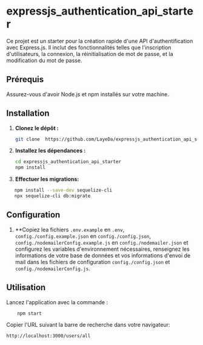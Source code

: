# expressjs_authentication_api_starter

Ce projet est un starter pour la création rapide d'une API d'authentification avec Express.js. Il inclut des fonctionnalités telles que l'inscription d'utilisateurs, la connexion, la réinitialisation de mot de passe, et la modification du mot de passe.

## Prérequis

Assurez-vous d'avoir Node.js et npm installés sur votre machine.

## Installation

1. **Clonez le dépôt :**

    ```bash
    git clone  https://github.com/LayeDa/expressjs_authentication_api_starter.git
    ```

2. **Installez les dépendances :**

    ```bash
    cd expressjs_authentication_api_starter
    npm install
    ```

3. **Effectuer les migrations:**

```bash
   npm install --save-dev sequelize-cli
   npx sequelize-cli db:migrate   
 ```

## Configuration

1. **Copiez lea fichiers `.env.example` en `.env`, `config./config.example.json` en `config./config.json`, `config./nodemailerConfig.example.js` en `config./nodemailer.json`  et configurez les variables d'environnement nécessaires, renseignez les informations de votre base de données et vos informations d'envoi de mail dans les fichiers de configuration `config./config.json` et `config./nodemailerConfig.js`.

## Utilisation

Lancez l'application avec la commande :

```bash
    npm start
```

Copier l'URL suivant la barre de recherche dans votre navigateur:

```bash
http://localhost:3000/users/all
```

<!-- 1. Set the DATABASE_URL in the .env file to point to your existing database. If your database has no tables yet, read https://pris.ly/d/getting-started
2. Set the provider of the datasource block in schema.prisma to match your database: postgresql, mysql, sqlite, 
sqlserver, mongodb or cockroachdb.
3. Run prisma db pull to turn your database schema into a Prisma schema.
4. Run prisma generate to generate the Prisma Client. You can then start querying your database.
5. Tip: Explore how you can extend the ORM with scalable connection pooling, global caching, and real-time database events. Read: https://pris.ly/beyond-the-orm -->

